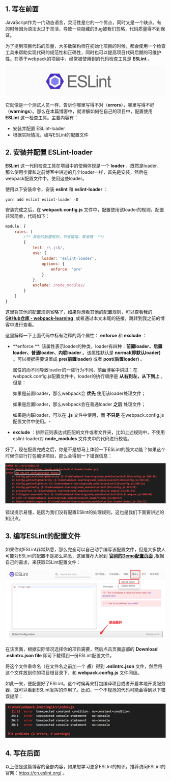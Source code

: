 ## 1. 写在前面

JavaScript作为一门动态语言，灵活性是它的一个优点，同时又是一个缺点。有的时候因为语法太过于灵活，导致一些隐藏的Bug被我们忽略，代码质量得不到保证。

为了提到项目代码的质量，大多数架构师在初始化项目的时候，都会使用一个检查工具来帮助实现代码的规范性和正确性，同时也可以提高项目代码后期的可维护性。在基于webpack的项目中，经常被使用到的代码检查工具是 **ESLint** 。

![](https://github.com/Fengzhen8023/webpack-learning/blob/master/blog-img/eslint-logo.png)

它就像是一个测试人员一样，告诉你哪里写得不对（**errors**），哪里写得不好（**warnings**）。那么在本篇博客中，就讲解如何在自己的项目中，配置使用 **ESLint** 这一检查工具。主要内容有：

- 安装并配置 ESLint-loader
- 根据实际情况，编写ESLint的配置文件

## 2. 安装并配置 ESLint-loader

**ESLint** 这一代码检查工具在项目中的使用体现是一个 **loader** ，既然是loader，那么使用步骤和之前博客中讲述的几个loader一样，首先是安装，然后在webpack配置文件中，使用这些loader。

使用以下安装命令，安装 **eslint** 和 **eslint-loader** ：

```shell
yarn add eslint eslint-loader -D
```

安装完成之后，在 **webpack.config.js** 文件中，配置使用该loader的规则，配置非常简单，代码如下：

```js
module: {
    rules: [
        /** 其他的配置规则，节省篇幅，故省略  **/ 
        {
            test: /\.js$/, 
            use: {
                loader: 'eslint-loader', 
                options: {
                    enforce: 'pre' 
                }
            },
            exclude: /node_modules/
        }
    ]
}
```

这里将其他的配置规则省略了，如果你想看其他的配置规则，可以查看我的 **[GitHub仓库 - webpack-learning](https://github.com/Fengzhen8023/webpack-learning )** ,或者通过本文末尾的链接，跳转到我之前的博客中进行查看。

这里解释一下上面代码中标有注释的两个属性： **enforce** 和 **exclude** ：

 - **enforce **:  该属性表示loader的种类，loader有四种：**前置loader、后置loader、普通loader、内联loader** 。该属性默认是 **normal(即默认loader)** 。可以根据需要设置成 **pre(前置loader)** 或者 **post(后置loader)** 。

   属性的而不同导致loader的一些行为不同，前面博客中讲过：在webpack.config.js配置文件中，loader的执行顺序是 **从右到左，从下到上**  。但是：

   如果是前置loader，那么webpack会 **优先** 使用该loader处理文件；

   如果是后置loader，那么webpack会在普通loader **之后** 处理文件；

   如果是内联loader，可以在 **.js** 文件中使用，而 **不只是** 在webpack.config.js配置文件中使用。-

- **exclude** ：排除正则表达式匹配的文件或者文件夹，比如上述规则中，不使用eslint-loader对 **node_modules** 文件夹中的代码进行校验。

好了，现在配置完成之后，你是不是想马上体验一下ESLint的强大功能？如果这个时候你进行打包编译项目，那么会得到一下错误信息：

![](https://github.com/Fengzhen8023/webpack-learning/blob/master/blog-img/eslint-config-error.png)

错误提示易懂，是因为我们没有配置ESlint的处理规则，这也是我们下面要讲述的知识点。

## 3. 编写ESLint的配置文件

如果你对ESLint非常熟悉，那么完全可以自己动手编写该配置文件，但是大多数人可能对ESLint的配置不是那么熟悉，这里推荐大家到 **[官网的Demo配置页面](https://cn.eslint.org/demo/)** ,根据自己的需求，来获取ESLint配置文件：

![](https://github.com/Fengzhen8023/webpack-learning/blob/master/blog-img/eslint-page.png)

在该页面，根据实际情况选择你的项目需要，然后点击页面底部的 **Download .eslintrc.json file** 即可下载得到一份ESLint配置文件。

将这个文件重命名（在文件名之前加一个 **点**）得到 **.eslintrc.json** 文件，然后将这个文件放到你的项目根目录下，和 **webpack.config.js** 文件同级。

如此一来，便配置好了ESLint。这个时候再来打包编译项目或者开启本地开发服务器，就可以看到ESLint发挥的作用了。比如，一个不规范的代码可能会得到以下错误提示：

![](https://github.com/Fengzhen8023/webpack-learning/blob/master/blog-img/eslint-error.png)

## 4. 写在后面

以上便是这篇博客的全部内容，如果想学习更多ESLInt的知识，推荐访问ESLint的官网：<https://cn.eslint.org/> 。

